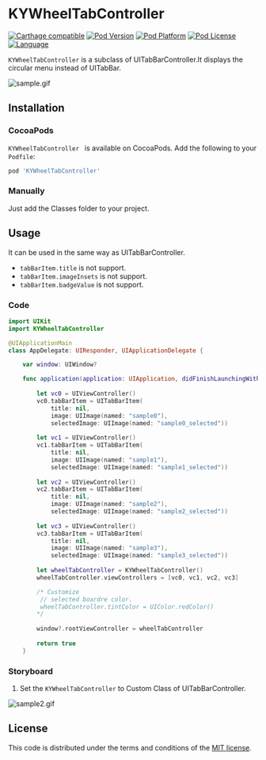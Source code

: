 # KYWheelTabController

[![Carthage compatible](https://img.shields.io/badge/Carthage-compatible-4BC51D.svg?style=flat)](https://github.com/Carthage/Carthage)
[![Pod Version](http://img.shields.io/cocoapods/v/KYWheelTabController.svg?style=flat)](http://cocoadocs.org/docsets/KYWheelTabController/)
[![Pod Platform](http://img.shields.io/cocoapods/p/KYWheelTabController.svg?style=flat)](http://cocoadocs.org/docsets/KYWheelTabController/)
[![Pod License](http://img.shields.io/cocoapods/l/KYWheelTabController.svg?style=flat)](https://github.com/ykyohei/KYWheelTabController/blob/master/LICENSE)
[![Language](http://img.shields.io/badge/language-swift-brightgreen.svg?style=flat)](https://developer.apple.com/swift)

`KYWheelTabController` is a subclass of UITabBarController.It displays the circular menu instead of UITabBar.


![sample.gif](./Images/sample.gif "sample.png")


## Installation

### CocoaPods

`KYWheelTabController ` is available on CocoaPods.
Add the following to your `Podfile`:

```ruby
pod 'KYWheelTabController'
```

### Manually
Just add the Classes folder to your project.


## Usage
It can be used in the same way as UITabBarController.
* `tabBarItem.title` is not support.
* `tabBarItem.imageInsets` is not support.
* `tabBarItem.badgeValue` is not support.

### Code

```Swift
import UIKit
import KYWheelTabController

@UIApplicationMain
class AppDelegate: UIResponder, UIApplicationDelegate {

    var window: UIWindow?

    func application(application: UIApplication, didFinishLaunchingWithOptions launchOptions: [NSObject: AnyObject]?) -> Bool {
        
        let vc0 = UIViewController()
        vc0.tabBarItem = UITabBarItem(
            title: nil,
            image: UIImage(named: "sample0"),
            selectedImage: UIImage(named: "sample0_selected"))
        
        let vc1 = UIViewController()
        vc1.tabBarItem = UITabBarItem(
            title: nil,
            image: UIImage(named: "sample1"),
            selectedImage: UIImage(named: "sample1_selected"))
        
        let vc2 = UIViewController()
        vc2.tabBarItem = UITabBarItem(
            title: nil,
            image: UIImage(named: "sample2"),
            selectedImage: UIImage(named: "sample2_selected"))
        
        let vc3 = UIViewController()
        vc3.tabBarItem = UITabBarItem(
            title: nil,
            image: UIImage(named: "sample3"),
            selectedImage: UIImage(named: "sample3_selected"))
        
        let wheelTabController = KYWheelTabController()
        wheelTabController.viewControllers = [vc0, vc1, vc2, vc3]

        /* Customize
         // selected boardre color.
         wheelTabController.tintColor = UIColor.redColor()
        */
        
        window?.rootViewController = wheelTabController
 
        return true
    }
```

### Storyboard
 1. Set the `KYWheelTabController` to Custom Class of UITabBarController.

 ![sample2.gif](./Images/sample2.gif "sample2.gif")

## License

This code is distributed under the terms and conditions of the [MIT license](LICENSE). 